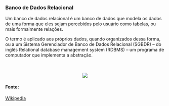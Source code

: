 <h3> Banco de Dados Relacional </h3>

Um banco de dados relacional é um banco de dados que modela os dados de uma forma que eles sejam percebidos pelo usuário como tabelas, ou mais formalmente relações.

O termo é aplicado aos próprios dados, quando organizados dessa forma, ou a um Sistema Gerenciador de Banco de Dados Relacional (SGBDR) – do inglês Relational database management system (RDBMS) – um programa de computador que implementa a abstração.

<br/>
<br/>

<div align="center">
<img src="https://pt.iban.com/images/our-data.png"/>
</div>

<h4> Fonte: </h4>

<a href="https://pt.wikipedia.org/wiki/Banco_de_dados_relacional"> Wikipedia </a>
